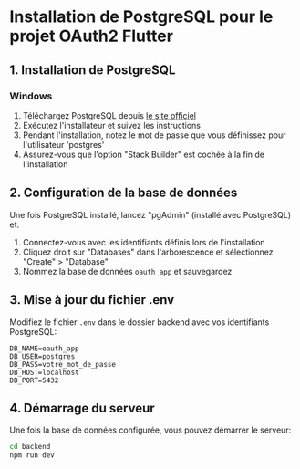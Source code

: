 # Installation de PostgreSQL pour le projet OAuth2 Flutter

## 1. Installation de PostgreSQL

### Windows

1. Téléchargez PostgreSQL depuis [le site officiel](https://www.postgresql.org/download/windows/)
2. Exécutez l'installateur et suivez les instructions
3. Pendant l'installation, notez le mot de passe que vous définissez pour l'utilisateur 'postgres'
4. Assurez-vous que l'option "Stack Builder" est cochée à la fin de l'installation

## 2. Configuration de la base de données

Une fois PostgreSQL installé, lancez "pgAdmin" (installé avec PostgreSQL) et:

1. Connectez-vous avec les identifiants définis lors de l'installation
2. Cliquez droit sur "Databases" dans l'arborescence et sélectionnez "Create" > "Database"
3. Nommez la base de données `oauth_app` et sauvegardez

## 3. Mise à jour du fichier .env

Modifiez le fichier `.env` dans le dossier backend avec vos identifiants PostgreSQL:

```
DB_NAME=oauth_app
DB_USER=postgres
DB_PASS=votre_mot_de_passe
DB_HOST=localhost
DB_PORT=5432
```

## 4. Démarrage du serveur

Une fois la base de données configurée, vous pouvez démarrer le serveur:

```bash
cd backend
npm run dev
```
